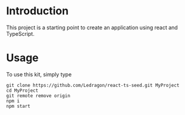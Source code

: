 # Introduction

This project is a starting point to create an application using react and TypeScript.

# Usage

To use this kit, simply type

```
git clone https://github.com/Ledragon/react-ts-seed.git MyProject
cd MyProject
git remote remove origin
npm i
npm start
```